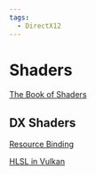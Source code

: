```yaml
---
tags:
  - DirectX12
---
```



# Shaders
[The Book of Shaders](https://thebookofshaders.com/05/)


## DX Shaders
[Resource Binding](https://learn.microsoft.com/en-us/windows/win32/direct3d12/resource-binding-in-hlsl)

[HLSL in Vulkan](https://github.com/KhronosGroup/Vulkan-Guide/blob/main/chapters/hlsl.adoc)
